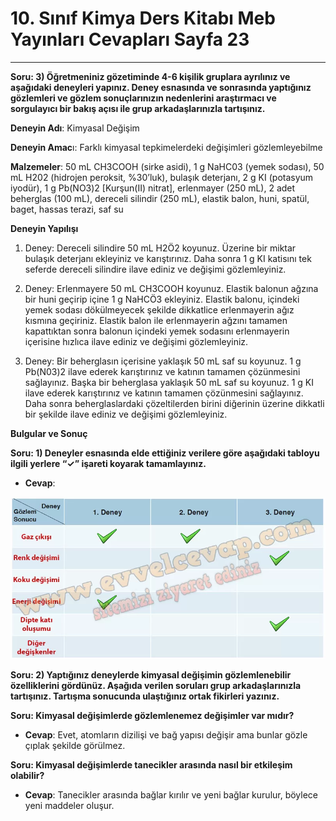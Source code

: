 # 10. Sınıf Kimya Ders Kitabı Meb Yayınları Cevapları Sayfa 23

---

**Soru: 3) Öğretmeniniz gözetiminde 4-6 kişilik gruplara ayrılınız ve aşağıdaki deneyleri yapınız. Deney esnasında ve sonrasında yaptığınız gözlemleri ve gözlem sonuçlarınızın nedenlerini araştırmacı ve sorgulayıcı bir bakış açısı ile grup arkadaşlarınızla tartışınız.**

**Deneyin Adı**: Kimyasal Değişim

**Deneyin Amac**ı: Farklı kimyasal tepkimelerdeki değişimleri gözlemleyebilme

**Malzemeler**: 50 mL CH3COOH (sirke asidi), 1 g NaHC03 (yemek sodası), 50 mL H202 (hidrojen peroksit, %30’luk), bulaşık deterjanı, 2 g KI (potasyum iyodür), 1 g Pb(NO3)2 [Kurşun(II) nitrat], erlenmayer (250 mL), 2 adet beherglas (100 mL), dereceli silindir (250 mL), elastik balon, huni, spatül, baget, hassas terazi, saf su

**Deneyin Yapılışı**

1. Deney: Dereceli silindire 50 mL H2Ö2 koyunuz. Üzerine bir miktar bulaşık deterjanı ekleyiniz ve karıştırınız. Daha sonra 1 g KI katisını tek seferde dereceli silindire ilave ediniz ve değişimi gözlemleyiniz.

 2. Deney: Erlenmayere 50 mL CH3COOH koyunuz. Elastik balonun ağzına bir huni geçirip içine 1 g NaHCÖ3 ekleyiniz. Elastik balonu, içindeki yemek sodası dökülmeyecek şekilde dikkatlice erlenmayerin ağız kısmına geçiriniz. Elastik balon ile erlenmayerin ağzını tamamen kapattıktan sonra balonun içindeki yemek sodasını erlenmayerin içerisine hızlıca ilave ediniz ve değişimi gözlemleyiniz.

 3. Deney: Bir beherglasın içerisine yaklaşık 50 mL saf su koyunuz. 1 g Pb(N03)2 ilave ederek karıştırınız ve katının tamamen çözünmesini sağlayınız. Başka bir beherglasa yaklaşık 50 mL saf su koyunuz. 1 g KI ilave ederek karıştırınız ve katının tamamen çözünmesini sağlayınız. Daha sonra beherglaslardaki çözeltilerden birini diğerinin üzerine dikkatli bir şekilde ilave ediniz ve değişimi gözlemleyiniz.

**Bulgular ve Sonuç**

**Soru: 1) Deneyler esnasında elde ettiğiniz verilere göre aşağıdaki tabloyu ilgili yerlere “✓” işareti koyarak tamamlayınız.**

-   **Cevap**:

![Image 1](./image_1.webp)

**Soru: 2) Yaptığınız deneylerde kimyasal değişimin gözlemlenebilir özelliklerini gördünüz. Aşağıda verilen soruları grup arkadaşlarınızla tartışınız. Tartışma sonucunda ulaştığınız ortak fikirleri yazınız.**

**Soru: Kimyasal değişimlerde gözlemlenemez değişimler var mıdır?**

-   **Cevap**: Evet, atomların dizilişi ve bağ yapısı değişir ama bunlar gözle çıplak şekilde görülmez.

**Soru: Kimyasal değişimlerde tanecikler arasında nasıl bir etkileşim olabilir?**

-   **Cevap**: Tanecikler arasında bağlar kırılır ve yeni bağlar kurulur, böylece yeni maddeler oluşur.